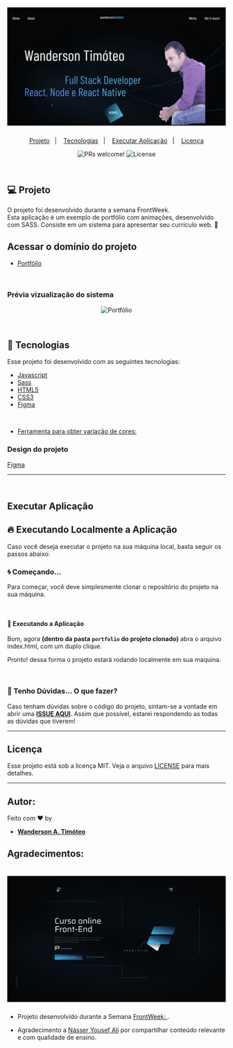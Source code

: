 <h1 align="center">
    <img alt="Portfólio" title="Portfólio" src=".github/portfolio-sass.PNG" />
</h1>

<p align="center">
  <a href="#-projeto">Projeto</a>&nbsp;&nbsp;&nbsp;|&nbsp;&nbsp;&nbsp;
  <a href="#-tecnologias">Tecnologias</a>&nbsp;&nbsp;&nbsp;|&nbsp;&nbsp;&nbsp;
  <a href="#-executar aplicação">Executar Aplicação</a>&nbsp;&nbsp;&nbsp;|&nbsp;&nbsp;&nbsp;
  <a href="#-licença">Licença</a>
</p>

<p align="center">
 <img src="https://img.shields.io/static/v1?label=PRs&message=welcome&color=15C3D6&labelColor=000000" alt="PRs welcome!" />

  <img alt="License" src="https://img.shields.io/static/v1?label=license&message=MIT&color=15C3D6&labelColor=000000">
</p>
<br>

## 💻 Projeto

O projeto foi desenvolvido durante a semana FrontWeek. <br>
Esta aplicação é um exemplo de portfólio com animações, desenvolvido com SASS. Consiste em um sistema para apresentar seu currículo web. 💜

## Acessar o domínio do projeto

- [Portfólio](https://wanderson-a-timoteo.github.io/portfolio)

<br>

### Prévia vizualização do sistema

<p align="center">
    <img alt="Portfólio" title="Portfólio" src=".github/Portfolio-sass.gif" />
</p>

<br>

## 🚀 Tecnologias

Esse projeto foi desenvolvido com as seguintes tecnologias:

- [Javascript](https://wanderson-a-timoteo.github.io/portfolio)
- [Sass](https://sass-lang.com/)
- [HTML5](https://developer.mozilla.org/pt-BR/docs/Web/HTML/HTML5)
- [CSS3](https://www.tutorialspoint.com/css/css3_tutorial.htm)
- [Figma](https://www.figma.com/)

<br>

- [Ferramenta para obter variação de cores: ](https://www.youtube.com/redirect?event=video_description&redir_token=QUFFLUhqa2VuRlF6bTlxa2haaVVlV3RJVVJwN001M2hoZ3xBQ3Jtc0tuckZ5R2NFZ3VFU3h2TjBHYTNqYnZmeDJ4N2tvNWpVM29iNzdHR1I5ZGtSQjIxb1hHeE91YlNodW50RC1IOU0zSEtpOTBTTjR0YjF6QlFaLVY4TzV6bDF0SWRQS0RjWTBna3RBS0RidHZINExRNDJ2OA&q=https%3A%2F%2Fhihayk.github.io%2Fscale%2F%234%2F6%2F35%2F46%2F-0%2F0%2F20%2F14%2F2DC7ED%2F45%2F199%2F237%2Fwhite)

### Design do projeto

[Figma](https://www.youtube.com/redirect?event=video_description&redir_token=QUFFLUhqa2xRLW5kQjdLSjI3djhpaUt3WlBQZ0hhRC1pUXxBQ3Jtc0tuVzdwRkgwaEhtYlhmOWx2STh0aTRKUWxYQm1XUlpRMlhUdnhPZ2dKbW9qbDdzRHZQZl9NOGVfVFRkZEZ1RnYtbTk2QS1JeXp4VWJrMnlHT18yVkZvbjk3dFBYWmxHSXZHaFV5Tkl5U0xORWhJdTdINA&q=https%3A%2F%2Fwww.figma.com%2Ffile%2FvxNy2e2MYzFE41JrOhUrph%2FFrontWeek-Portf%25C3%25B3lio%3Fnode-id%3D2%253A3)

---

<br>

## Executar Aplicação

## 🔥 Executando Localmente a Aplicação

Caso você deseja executar o projeto na sua máquina local, basta seguir os passos abaixo:

### 🌀 Começando...

Para começar, você deve simplesmente clonar o repositório do projeto na sua máquina.

<br>

#### 💨 Executando a Aplicação

Bom, agora **(dentro da pasta `portfolio` do projeto clonado)** abra o arquivo index.html, com um duplo clique.

Pronto! dessa forma o projeto estará rodando localmente em sua maquina.

<br>

### 🚩 Tenho Dúvidas... O que fazer?

Caso tenham dúvidas sobre o código do projeto, sintam-se a vontade em abrir uma **[ISSUE AQUI](https://github.com/Wanderson-A-Timoteo/portfolio/issues)**. Assim que possível, estarei respondendo as todas as dúvidas que tiverem!

---

## Licença

Esse projeto está sob a licença MIT. Veja o arquivo [LICENSE](LICENSE.md) para mais detalhes.

---

## Autor:

Feito com ♥ by

- [**Wanderson A. Timóteo**](https://wandersontimoteo.ga)

## Agradecimentos:

<h1 align="center">
    <img alt="Násser Yousef Ali - FronPush" title="Násser Yousef Ali - FronPush" src=".github/lp-frontpush.png" />
</h1>

- Projeto desenvolvido durante a Semana [FrontWeek: ](https://www.nyousefali.com.br/).

- Agradecimento a [Násser Yousef Ali](https://github.com/nyousefali) por compartilhar conteúdo relevante e com qualidade de ensino.
